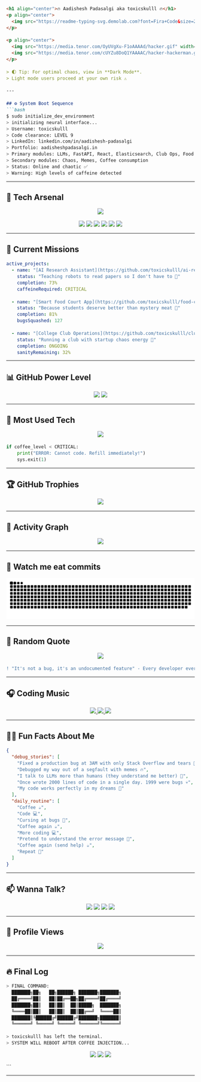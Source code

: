 ```md
<h1 align="center">🔥 Aadishesh Padasalgi aka toxicskulll 🔥</h1>
<p align="center">
  <img src="https://readme-typing-svg.demolab.com?font=Fira+Code&size=26&pause=1000&color=00F7FF&width=600&lines=Engineer+⚖️;Open+Source+Addict+🤓;LLM+Wrangler+🖥️;FastAPI+Fanatic+⚡;Full-Time+Code+Wizard+🧚;Part-Time+Meme+Dealer+🎩;Chaos+Engineer+💥;Bug+Hunter+🐛;API+Architect+🏗️" />
</p>

<p align="center">
  <img src="https://media.tenor.com/OyUVgXu-F1oAAAAd/hacker.gif" width="400"/>
  <img src="https://media.tenor.com/cUYZu8DoQ1YAAAAC/hacker-hackerman.gif" width="400"/>
</p>

> 🌓 Tip: For optimal chaos, view in **Dark Mode**.  
> Light mode users proceed at your own risk ⚠️

---

## ⚙️ System Boot Sequence
```bash
$ sudo initialize_dev_environment
> initializing neural interface...
> Username: toxicskulll
> Code clearance: LEVEL 9
> LinkedIn: linkedin.com/in/aadishesh-padasalgi
> Portfolio: aadisheshpadasalgi.in
> Primary modules: LLMs, FastAPI, React, Elasticsearch, Club Ops, Food App Dev
> Secondary modules: Chaos, Memes, Coffee consumption
> Status: Online and chaotic ✅
> Warning: High levels of caffeine detected
```

---

## 🧠 Tech Arsenal
<p align="center">
  <img src="https://skillicons.dev/icons?i=python,fastapi,react,tailwind,ts,js,docker,git,github,linux,html,css,vscode,postman" />
</p>
<p align="center">
  <img src="https://img.shields.io/badge/-LangChain-blueviolet?style=for-the-badge" />
  <img src="https://img.shields.io/badge/-Ollama-orange?style=for-the-badge" />
  <img src="https://img.shields.io/badge/-Elasticsearch-yellowgreen?style=for-the-badge" />
  <img src="https://img.shields.io/badge/-CrewAI-darkred?style=for-the-badge" />
  <img src="https://img.shields.io/badge/-CHAOS_ENGINEERING-ff69b4?style=for-the-badge" />
  <img src="https://img.shields.io/badge/-API_WIZARDRY-00ffff?style=for-the-badge" />
</p>

---

## 🚀 Current Missions
```yaml
active_projects:
  - name: "[AI Research Assistant](https://github.com/toxicskulll/ai-research-assistant)"
    status: "Teaching robots to read papers so I don't have to 🤖"
    completion: 73%
    caffeineRequired: CRITICAL

  - name: "[Smart Food Court App](https://github.com/toxicskulll/food-court-app)"
    status: "Because students deserve better than mystery meat 🍔"
    completion: 81%
    bugsSquashed: 127

  - name: "[College Club Operations](https://github.com/toxicskulll/club-ops)"
    status: "Running a club with startup chaos energy 🧩"
    completion: ONGOING
    sanityRemaining: 32%
```

---

## 📊 GitHub Power Level
<p align="center">
  <img src="https://github-readme-stats.vercel.app/api?username=toxicskulll&show_icons=true&theme=tokyonight&hide_border=true" />
  <img src="https://github-readme-streak-stats.herokuapp.com/?user=toxicskulll&theme=tokyonight&hide_border=true" />
</p>

---

## 🧠 Most Used Tech
<p align="center">
  <img src="https://github-readme-stats.vercel.app/api/top-langs/?username=toxicskulll&layout=compact&theme=radical&hide_border=true" />
</p>

```python
if coffee_level < CRITICAL:
    print("ERROR: Cannot code. Refill immediately!")
    sys.exit(1)
```

---

## 🏆 GitHub Trophies
<p align="center">
  <img src="https://github-profile-trophy.vercel.app/?username=toxicskulll&theme=gruvbox&margin-w=15&no-bg=true&no-frame=true" />
</p>

---

## 🌈 Activity Graph
<p align="center">
  <img src="https://github-readme-activity-graph.vercel.app/graph?username=toxicskulll&theme=react-dark&area=true&hide_border=true" />
</p>

---

## 🐍 Watch me eat commits
<p align="center">
  <img src="https://raw.githubusercontent.com/Platane/snk/output/github-contribution-grid-snake.svg" />
</p>

---

## 🧩 Random Quote
<p align="center">
  <img src="https://quotes-github-readme.vercel.app/api?type=horizontal&theme=tokyonight" />
</p>

```diff
! "It's not a bug, it's an undocumented feature" - Every developer ever !
```

---

## 🎧 Coding Music
<p align="center">
  <a href="https://lofiatcafe.co" target="_blank">
    <img src="https://img.shields.io/badge/Lofi_Beats-🎧-pink?style=for-the-badge&logo=spotify&logoColor=white" />
  </a>
  <a href="https://www.youtube.com/watch?v=jfKfPfyJRdk" target="_blank">
    <img src="https://img.shields.io/badge/Synthwave-🎵-purple?style=for-the-badge&logo=youtube&logoColor=white" />
  </a>
  <a href="https://www.youtube.com/watch?v=5qap5aO4i9A" target="_blank">
    <img src="https://img.shields.io/badge/Coding_Mode-🎹-blue?style=for-the-badge&logo=youtube&logoColor=white" />
  </a>
</p>

---

## 🧙‍♂️ Fun Facts About Me
```json
{
  "debug_stories": [
    "Fixed a production bug at 3AM with only Stack Overflow and tears 🐛",
    "Debugged my way out of a segfault with memes 🔥",
    "I talk to LLMs more than humans (they understand me better) 🤖",
    "Once wrote 2000 lines of code in a single day. 1999 were bugs 💀",
    "My code works perfectly in my dreams 💭"
  ],
  "daily_routine": [
    "Coffee ☕",
    "Code 💻",
    "Cursing at bugs 🤬",
    "Coffee again ☕",
    "More coding 💻",
    "Pretend to understand the error message 🤔",
    "Coffee again (send help) ☕",
    "Repeat 🔄"
  ]
}
```

---

## 📫 Wanna Talk?
<p align="center">
  <a href="mailto:aadishesh05@gmail.com"><img src="https://img.shields.io/badge/Gmail-DB4437?style=for-the-badge&logo=gmail&logoColor=white" /></a>
  <a href="https://www.linkedin.com/in/aadishesh-padasalgi/"><img src="https://img.shields.io/badge/LinkedIn-0077B5?style=for-the-badge&logo=linkedin&logoColor=white" /></a>
  <a href="https://aadisheshpadasalgi.in"><img src="https://img.shields.io/badge/🌐_Portfolio-black?style=for-the-badge" /></a>
  <a href="https://github.com/toxicskulll"><img src="https://img.shields.io/badge/GitHub-211F1F?style=for-the-badge&logo=github&logoColor=white" /></a>
</p>

---

## 👀 Profile Views
<p align="center">
  <img src="https://komarev.com/ghpvc/?username=toxicskulll&label=🔥+Profile+Views&color=orange&style=flat-square" />
</p>

---

## 🔥 Final Log
```bash
> FINAL COMMAND:
  ███████╗██╗   ██╗██████╗ ███████╗███████╗
  ██╔════╝██║   ██║██╔══██╗██╔════╝██╔════╝
  ███████╗██║   ██║██║  ██║█████╗  ███████╗
  ╚════██║██║   ██║██║  ██║██╔══╝  ╚════██║
  ███████║╚██████╔╝██████╔╝███████╗███████║
  ╚══════╝ ╚═════╝ ╚═════╝ ╚══════╝╚══════╝

> toxicskulll has left the terminal.
> SYSTEM WILL REBOOT AFTER COFFEE INJECTION...
```

<p align="center">
  <img src="https://forthebadge.com/images/badges/powered-by-coffee.svg" />
  <img src="https://forthebadge.com/images/badges/built-with-love.svg" />
  <img src="https://forthebadge.com/images/badges/contains-technical-debt.svg" />
</p>
```

---
